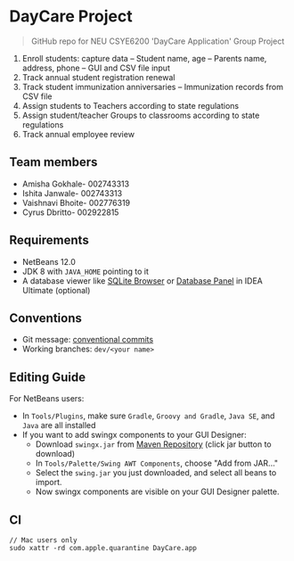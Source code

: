 # DayCare Project

> GitHub repo for NEU CSYE6200 'DayCare Application' Group Project

1. Enroll students: capture data
    – Student name, age
    – Parents name, address, phone
    – GUI and CSV file input
2. Track annual student registration renewal
3. Track student immunization anniversaries
    – Immunization records from CSV file
4. Assign students to Teachers according to state regulations
5. Assign student/teacher Groups to classrooms according to state regulations
6. Track annual employee review


## Team members
- Amisha Gokhale- 002743313
- Ishita Janwale- 002743313
- Vaishnavi Bhoite- 002776319
- Cyrus Dbritto- 002922815

## Requirements
- NetBeans 12.0 
- JDK 8 with `JAVA_HOME` pointing to it
- A database viewer like [SQLite Browser](https://sqlitebrowser.org/dl/) or [Database Panel](https://www.jetbrains.com/help/idea/database-tool-window.html) in IDEA Ultimate (optional)

## Conventions
- Git message: [conventional commits](https://www.conventionalcommits.org/zh-hans/v1.0.0-beta.4/)
- Working branches: `dev/<your name>`

## Editing Guide

For NetBeans users:

- In `Tools/Plugins`, make sure `Gradle`, `Groovy and Gradle`, `Java SE`, and `Java` are all installed
- If you want to add swingx components to your GUI Designer:
    - Download `swingx.jar` from [Maven Repository](https://mvnrepository.com/artifact/org.swinglabs.swingx/swingx-all/1.6.5-1) (click jar button to download)
    - In `Tools/Palette/Swing AWT Components`, choose "Add from JAR..."
    - Select the `swing.jar` you just downloaded, and select all beans to import.
    - Now swingx components are visible on your GUI Designer palette.

## CI

```
// Mac users only
sudo xattr -rd com.apple.quarantine DayCare.app
```